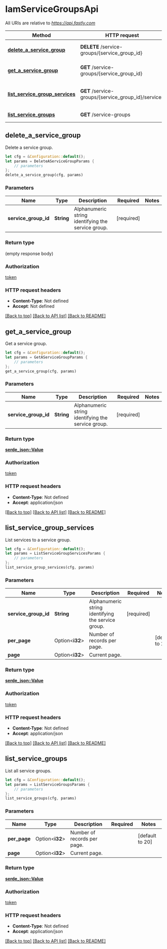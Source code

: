 # IamServiceGroupsApi

All URIs are relative to *https://api.fastly.com*

Method | HTTP request | Description
------------- | ------------- | -------------
[**delete_a_service_group**](IamServiceGroupsApi.md#delete_a_service_group) | **DELETE** /service-groups/{service_group_id} | Delete a service group
[**get_a_service_group**](IamServiceGroupsApi.md#get_a_service_group) | **GET** /service-groups/{service_group_id} | Get a service group
[**list_service_group_services**](IamServiceGroupsApi.md#list_service_group_services) | **GET** /service-groups/{service_group_id}/services | List services to a service group
[**list_service_groups**](IamServiceGroupsApi.md#list_service_groups) | **GET** /service-groups | List service groups



## delete_a_service_group

Delete a service group.

```rust
let cfg = &Configuration::default();
let params = DeleteAServiceGroupParams {
    // parameters
};
delete_a_service_group(cfg, params)
```

### Parameters


Name | Type | Description  | Required | Notes
------------- | ------------- | ------------- | ------------- | -------------
**service_group_id** | **String** | Alphanumeric string identifying the service group. | [required] |

### Return type

 (empty response body)

### Authorization

[token](../README.md#token)

### HTTP request headers

- **Content-Type**: Not defined
- **Accept**: Not defined

[[Back to top]](#) [[Back to API list]](../README.md#documentation-for-api-endpoints) [[Back to README]](../README.md)


## get_a_service_group

Get a service group.

```rust
let cfg = &Configuration::default();
let params = GetAServiceGroupParams {
    // parameters
};
get_a_service_group(cfg, params)
```

### Parameters


Name | Type | Description  | Required | Notes
------------- | ------------- | ------------- | ------------- | -------------
**service_group_id** | **String** | Alphanumeric string identifying the service group. | [required] |

### Return type

[**serde_json::Value**](SerdeJsonValue.md)

### Authorization

[token](../README.md#token)

### HTTP request headers

- **Content-Type**: Not defined
- **Accept**: application/json

[[Back to top]](#) [[Back to API list]](../README.md#documentation-for-api-endpoints) [[Back to README]](../README.md)


## list_service_group_services

List services to a service group.

```rust
let cfg = &Configuration::default();
let params = ListServiceGroupServicesParams {
    // parameters
};
list_service_group_services(cfg, params)
```

### Parameters


Name | Type | Description  | Required | Notes
------------- | ------------- | ------------- | ------------- | -------------
**service_group_id** | **String** | Alphanumeric string identifying the service group. | [required] |
**per_page** | Option\<**i32**> | Number of records per page. |  |[default to 20]
**page** | Option\<**i32**> | Current page. |  |

### Return type

[**serde_json::Value**](SerdeJsonValue.md)

### Authorization

[token](../README.md#token)

### HTTP request headers

- **Content-Type**: Not defined
- **Accept**: application/json

[[Back to top]](#) [[Back to API list]](../README.md#documentation-for-api-endpoints) [[Back to README]](../README.md)


## list_service_groups

List all service groups.

```rust
let cfg = &Configuration::default();
let params = ListServiceGroupsParams {
    // parameters
};
list_service_groups(cfg, params)
```

### Parameters


Name | Type | Description  | Required | Notes
------------- | ------------- | ------------- | ------------- | -------------
**per_page** | Option\<**i32**> | Number of records per page. |  |[default to 20]
**page** | Option\<**i32**> | Current page. |  |

### Return type

[**serde_json::Value**](SerdeJsonValue.md)

### Authorization

[token](../README.md#token)

### HTTP request headers

- **Content-Type**: Not defined
- **Accept**: application/json

[[Back to top]](#) [[Back to API list]](../README.md#documentation-for-api-endpoints) [[Back to README]](../README.md)

